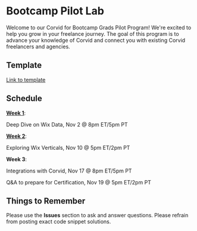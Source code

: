 # Bootcamp Pilot Lab

Welcome to our Corvid for Bootcamp Grads Pilot Program! We're excited to help you grow in your freelance journey. The goal of this program is to advance your knowledge of Corvid and connect you with existing Corvid freelancers and agencies. 

## Template
[Link to template](https://editor.wix.com/html/editor/web/renderer/new?siteId=65eaeff2-f3f2-42fd-a509-16bde9ad2855&metaSiteId=b88855de-6293-4e99-9099-5f1a3aa2d6ff)

## Schedule

**[Week 1](week1.md)**: 

Deep Dive on Wix Data, Nov 2 @ 8pm ET/5pm PT

**[Week 2](week2.md)**: 

Exploring Wix Verticals, Nov 10 @ 5pm ET/2pm PT

**Week 3**: 

Integrations with Corvid, Nov 17 @ 8pm ET/5pm PT

Q&A to prepare for Certification, Nov 19 @ 5pm ET/2pm PT


## Things to  Remember

Please use the **Issues** section to ask and answer questions. Please refrain from posting exact code snippet solutions. 

